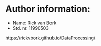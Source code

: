 # Author information:

* Name:		Rick van Bork
* Std. nr.	11990503

https://rickvbork.github.io/DataProcessing/
